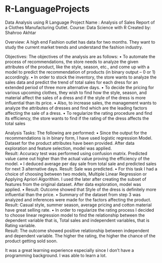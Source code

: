 # R-LanguageProjects
Data Analysis using R Language
Project Name : Analysis of Sales Report of a Clothes Manufacturing Outlet. 
Course: Data Science with R 
Created by: Shahroo Akhtar

Overview: A high end Fashion outlet has data for two months. They want to study the current market trends and understand the fashion industry. 

Objectives: The objectives of the analysis are as follows:
•	To automate the process of recommendations, the store needs to analyze the given attributes of the product, like the style, season, etc., and come up with a model to predict the recommendation of products (in binary output – 0 or 1) accordingly.
•	In order to stock the inventory, the store wants to analyze the sales data and predict the trend of total sales for each dress for an extended period of three more alternative days.
•	To decide the pricing for various upcoming clothes, they wish to find how the style, season, and material affect the sales of a dress and if the style of the dress is more influential than its price.
•	Also, to increase sales, the management wants to analyze the attributes of dresses and find which are the leading factors affecting the sale of a dress.
•	To regularize the rating procedure and find its efficiency, the store wants to find if the rating of the dress affects the total sales

Analysis Tasks: The following are performed:
•	Since the output for the recommendations is in binary form, I have used logistic regression Model.  Dataset for the product attributes have been provided. After data exploration and feature selection, model was applied.  
Result: Accuracy test was performed using confusion matrix. Predicted value came out higher than the actual value proving the efficiency of the model.
•	I deduced average per day sale from total sale and predicted sales for next 3 alternative days.
Result: Sale was predicted.
•	For this task I had a choice of choosing between two models, Multiple Linear Regression or Applying Apriori Algorithim. I used the later after creating the subset of features from the original dataset. After data exploration, model was applied.
•	Result: Outcome showed that Style of the dress is definitely more influential than the price. 
•	Summary of the dataset from step 3 was analyzed and inferences were made for the factors affecting the product.
Result: Casual style, summer season, average pricing and cotton material have great selling rate.
•	In order to regularize the rating process I decided to choose linear regression model to find the relationship between the dependent variable that is, Total sales and independent variables, that is Rating variable.  
Result: The outcome showed positive relationship between independent and dependent variable. The higher the rating, the higher the chance of the product getting sold soon.

It was a great learning experience especially since I don’t have a programming background. I was able to learn a lot. 

